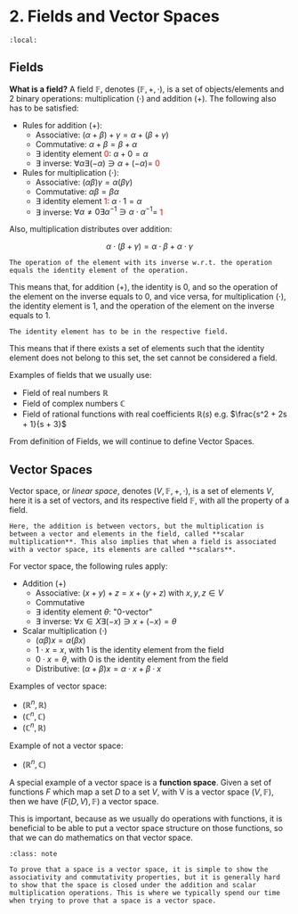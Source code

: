 # 2. Fields and Vector Spaces
```{contents}
:local:
```
## Fields
**What is a field?** A field $\mathbb{F}$, denotes $(\mathbb{F}, +, \cdot)$, is a set of objects/elements and 2 binary operations: multiplication ($\cdot$) and addition ($+$). The following also has to be satisfied:
* Rules for addition ($+$):
  * Associative: $(\alpha + \beta) + \gamma = \alpha + (\beta + \gamma)$
  * Commutative: $\alpha + \beta = \beta + \alpha$
  * $\exists$ identity element <span style="color:red">$0$</span>: $\alpha + 0 = \alpha$
  * $\exists$ inverse: $\forall \alpha \exists (-\alpha) \ni \alpha + (-\alpha) =$ <span style="color:red">$0$</span>
* Rules for multiplication ($\cdot$):
  * Associative: $(\alpha\beta)\gamma = \alpha(\beta\gamma)$
  * Commutative: $\alpha\beta = \beta\alpha$
  * $\exists$ identity element <span style="color:red">$1$</span>: $\alpha \cdot 1 = \alpha$
  * $\exists$ inverse: $\forall \alpha \neq 0 \exists \alpha^{-1} \ni \alpha \cdot \alpha^{-1} =$ <span style="color:red">$1$</span>

Also, multiplication distributes over addition:

$$
\alpha \cdot (\beta + \gamma) = \alpha \cdot \beta + \alpha \cdot \gamma
$$

```{note}
The operation of the element with its inverse w.r.t. the operation equals the identity element of the operation.
```
This means that, for addition ($+$), the identity is 0, and so the operation of the element on the inverse equals to 0, and vice versa, for multiplication ($\cdot$), the identity element is 1, and the operation of the element on the inverse equals to 1.

```{note}
The identity element has to be in the respective field.
```
This means that if there exists a set of elements such that the identity element does not belong to this set, the set cannot be considered a field.

Examples of fields that we usually use:
* Field of real numbers $\mathbb{R}$
* Field of complex numbers $\mathbb{C}$
* Field of rational functions with real coefficients $\mathbb{R}(s)$ e.g. $\frac{s^2 + 2s + 1}{s + 3}$


From definition of Fields, we will continue to define Vector Spaces.

## Vector Spaces
Vector space, or *linear space*, denotes $(V, \mathbb{F}, +, \cdot)$, is a set of elements $V$, here it is a set of vectors, and its respective field $\mathbb{F}$, with all the property of a field.

```{note}
Here, the addition is between vectors, but the multiplication is between a vector and elements in the field, called **scalar multiplication**. This also implies that when a field is associated with a vector space, its elements are called **scalars**.
```

For vector space, the following rules apply:
* Addition ($+$)
  * Associative: $(x + y) + z = x + (y + z)$ with $x, y, z \in V$
  * Commutative
  * $\exists$ identity element $\theta$: "0-vector"
  * $\exists$ inverse: $\forall x \in X \exists (-x) \ni x + (-x) = \theta$
* Scalar multiplication ($\cdot$)
  * $(\alpha \beta) x = \alpha (\beta x)$
  * $1 \cdot x = x$, with $1$ is the identity element from the field
  * $0 \cdot x = \theta$, with $0$ is the identity element from the field
  * Distributive: $(\alpha + \beta) x = \alpha \cdot x + \beta \cdot x$
  
Examples of vector space:
* $(\mathbb{R}^n, \mathbb{R})$
* $(\mathbb{C}^n, \mathbb{C})$
* $(\mathbb{C}^n, \mathbb{R})$

Example of not a vector space:
* $(\mathbb{R}^n, \mathbb{C})$

A special example of a vector space is a **function space**. Given a set of functions $F$ which map a set $D$ to a set $V$, with V is a vector space $(V, \mathbb{F})$, then we have $(F(D, V), \mathbb{F})$ a vector space.

This is important, because as we usually do operations with functions, it is beneficial to be able to put a vector space structure on those functions, so that we can do mathematics on that vector space.

```{admonition} How to prove a space is a vector space?
:class: note

To prove that a space is a vector space, it is simple to show the associativity and commutativity properties, but it is generally hard to show that the space is closed under the addition and scalar multiplication operations. This is where we typically spend our time when trying to prove that a space is a vector space.
```